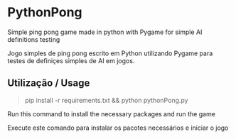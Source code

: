 # PythonPong
Simple ping pong game made in python with Pygame for simple AI definitions testing


Jogo simples de ping pong escrito em Python utilizando Pygame para testes de definiçes simples de AI em jogos.

## Utilização / Usage


> pip install -r requirements.txt && python pythonPong.py

Run this command to install the necessary packages and run the game

Execute este comando para instalar os pacotes necessários e iniciar o jogo
